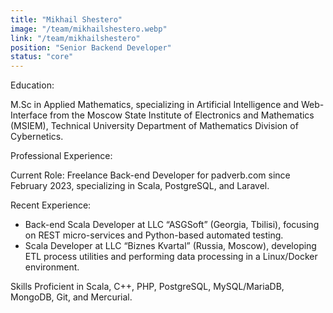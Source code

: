 ```yaml
---
title: "Mikhail Shestero"
image: "/team/mikhailshestero.webp"
link: "/team/mikhailshestero"
position: "Senior Backend Developer"
status: "core"
---
```


Education:

M.Sc in Applied Mathematics, specializing in Artificial Intelligence and Web-Interface from the Moscow State Institute of Electronics and Mathematics (MSIEM), Technical University Department of Mathematics Division of Cybernetics.

Professional Experience:

Current Role: Freelance Back-end Developer for padverb.com since February 2023, specializing in Scala, PostgreSQL, and Laravel.

Recent Experience:

- Back-end Scala Developer at LLC “ASGSoft” (Georgia, Tbilisi), focusing on REST micro-services and Python-based automated testing.
- Scala Developer at LLC “Biznes Kvartal” (Russia, Moscow), developing ETL process utilities and performing data processing in a Linux/Docker environment.

Skills
Proficient in Scala, C++, PHP, PostgreSQL, MySQL/MariaDB, MongoDB, Git, and Mercurial.
